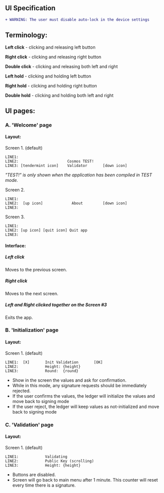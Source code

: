 UI Specification
-------------------------

```diff
+ WARNING: The user must disable auto-lock in the device settings
```


## Terminology:

**Left click** - clicking and releasing left button

**Right click** - clicking and releasing right button

**Double click** - clicking and releasing both left and right 

**Left hold** - clicking and holding left button

**Right hold** - clicking and holding right button

**Double hold** - clicking and holding both left and right 

## UI pages:
### A. 'Welcome' page

#### Layout:
Screen 1. (default)
```
LINE1:
LINE2:                      Cosmos TEST!
LINE3: [tendermint icon]    Validator       [down icon]
```

*"TEST!" is only shown when the application has been compiled in TEST mode.*

Screen 2.
```
LINE1:
LINE2:  [up icon]             About         [down icon]
LINE3:
```

Screen 3.
```
LINE1:
LINE2: [up icon] [quit icon] Quit app
LINE3:
```
#### Interface:
##### Left click
Moves to the previous screen.
##### Right click
Moves to the next screen.
##### Left and Right clicked together on the Screen #3
Exits the app.

### B. 'Initialization' page

#### Layout:
Screen 1. (default)
```
LINE1:  [X]       Init Validation       [OK]  
LINE2:            Height: {height}
LINE3:            Round:  {round}
```
 - Show in the screen the values and ask for confirmation.
 - While in this mode, any signature requests should be immediately rejected.
 - If the user confirms the values, the ledger will initialize the values and move back to signing mode
 - If the user reject, the ledger will keep values as not-initialized and move back to signing mode 
 
### C. 'Validation' page

#### Layout:
Screen 1. (default)
```
LINE1:            Validating  
LINE2:            Public Key (scrolling)
LINE3:            Height: {height}
```
- Buttons are disabled.
- Screen will go back to main menu after 1 minute. This counter will reset every time there is a signature.
